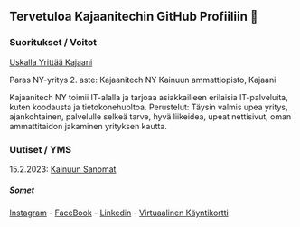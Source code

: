 ## Tervetuloa Kajaanitechin GitHub Profiiliin 👋 


### Suoritukset / Voitot
[Uskalla Yrittää Kajaani](https://nuoriyrittajyys.fi/uskalla-yrittaa/nuorten-uskalla-yrittaa-kilpailu-kainuun-alueelta-finaaliin-jatkaa-nelja-ny-yritysta/)

Paras NY-yritys 2. aste: Kajaanitech NY 
Kainuun ammattiopisto, Kajaani  

Kajaanitech NY toimii IT-alalla ja tarjoaa asiakkailleen erilaisia IT-palveluita, kuten koodausta ja tietokonehuoltoa. 
Perustelut: Täysin valmis upea yritys, ajankohtainen, palvelulle selkeä tarve, hyvä liikeidea, upeat nettisivut, oman ammattitaidon jakaminen yrityksen kautta.  


### Uutiset / YMS
15.2.2023: [Kainuun Sanomat](https://web.archive.org/web/20230215075148/https://www.kainuunsanomat.fi/artikkeli/nuoret-hankkivat-oikeita-asiakkaita-jo-opiskeluaikana-ja-kysynta-kajaanissa-on-aika-kovaa-nuorten-osaamista-paasee-nakemaan-keskiviikkona-yleisotapahtumassa-275935627/)

##### Somet

[Instagram](https://www.instagram.com/kajaanitech.fi/) - [FaceBook](https://www.facebook.com/profile.php?id=100086620331355) - [Linkedin](https://www.linkedin.com/company/kajaanitech/) - [Virtuaalinen Käyntikortti](https://vk.kajaanitech.fi/)
